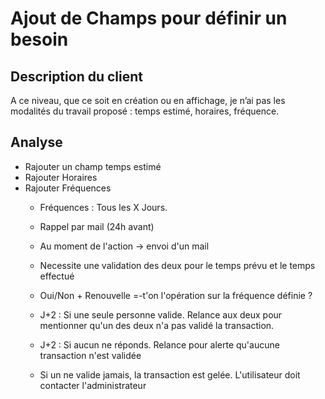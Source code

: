 # Ajout de Champs pour définir un besoin

## Description du client

A ce niveau, que ce soit en création ou en affichage, je n’ai pas les modalités du travail proposé : temps estimé, horaires, fréquence.

## Analyse
 * Rajouter un champ temps estimé
 * Rajouter Horaires
 * Rajouter Fréquences
	- Fréquences : Tous les X Jours.
	- Rappel par mail (24h avant)
	- Au moment de l'action -> envoi d'un mail
	- Necessite une validation des deux pour le temps prévu et le temps effectué
	- Oui/Non + Renouvelle =-t'on l'opération sur la fréquence définie ?

	- J+2 : Si une seule personne valide. Relance aux deux pour mentionner qu'un des deux n'a pas validé la transaction.
 	- J+2 : Si aucun ne réponds. Relance pour alerte qu'aucune transaction n'est validée

	- Si un ne valide jamais, la transaction est gelée. L'utilisateur doit contacter l'administrateur
